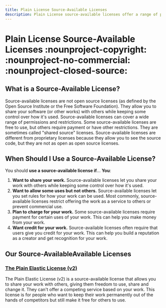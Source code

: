 ```yaml
---
title: Plain License Source-Available Licenses
description: Plain License source-available licenses offer a range of permissions and restrictions for sharing a work. We provide clear, simple terms for sharing software and other works with others while keeping some control over how it's used.
---
```


# Plain License Source-Available Licenses :nounproject-copyright: :nounproject-no-commercial: :nounproject-closed-source:

## What is a Source-Available License?

Source-available licenses are not open source licenses (as defined by the Open Source Institute or the Free Software Foundation). They allow you to share your software (or other works) with others while keeping some control over how it's used. Source-available licenses can cover a wide range of permissions and restrictions. Some source-available licenses are free to use, but others require payment or have other restrictions. They are sometimes called "shared source" licenses. Source-available licenses are different from proprietary licenses because they allow you to see the source code, but they are not as open as open source licenses.

## When Should I Use a Source-Available License?

You should **use a source-available license if**...
**You**:

1. **Want to share your work.** Source-available licenses let you share your work with others while keeping some control over how it's used.
2. **Want to allow some uses but not others.** Source-available licenses let you set rules for how your work can be used. Most commonly, source-available licenses restrict offering the work as a service to others or prevent commercial use.
3. **Plan to charge for your work.** Some source-available licenses require payment for certain uses of your work. This can help you make money from your work.
4. **Want credit for your work.** Source-available licenses often require that users give you credit for your work. This can help you build a reputation as a creator and get recognition for your work.

## Our Source-AvailableAvailable Licenses

### [The Plain Elastic License (v2)](ELv2.md)

The Plain Elastic License (v2) is a source-available license that allows you to share your work with others, giving them freedom to use, share and change it. They can't offer a competing service based on your work. This license is for people who want to keep their work permanently out of the hands of competitors but still make it free for others to use.
